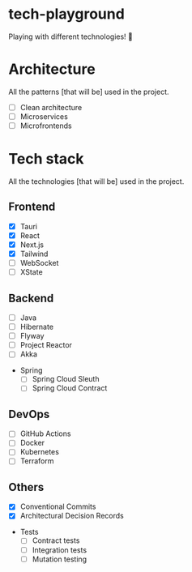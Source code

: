 # tech-playground

Playing with different technologies! :rocket:

# Architecture

All the patterns [that will be] used in the project.

- [ ] Clean architecture
- [ ] Microservices
- [ ] Microfrontends

# Tech stack

All the technologies [that will be] used in the project.

## Frontend

- [x] Tauri
- [x] React
- [x] Next.js
- [x] Tailwind
- [ ] WebSocket
- [ ] XState

## Backend

- [ ] Java
- [ ] Hibernate
- [ ] Flyway
- [ ] Project Reactor
- [ ] Akka
- Spring
  - [ ] Spring Cloud Sleuth
  - [ ] Spring Cloud Contract

## DevOps

- [ ] GitHub Actions
- [ ] Docker
- [ ] Kubernetes
- [ ] Terraform

## Others

- [x] Conventional Commits
- [x] Architectural Decision Records
- Tests
  - [ ] Contract tests
  - [ ] Integration tests
  - [ ] Mutation testing
